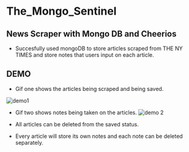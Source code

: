 # The_Mongo_Sentinel
## News Scraper with Mongo DB and Cheerios 

+ Succesfully used mongoDB to store articles scraped from THE NY TIMES and store notes that users input on each article.



## DEMO 
+ Gif one shows the articles being scraped and being saved.

![demo1](https://user-images.githubusercontent.com/28733244/31854814-73cc14ee-b66d-11e7-91e7-1267248a1cce.gif)

+ Gif two shows notes being taken on the articles.
![demo 2](https://user-images.githubusercontent.com/28733244/31854818-7ed9220a-b66d-11e7-9de8-c77b80991fa0.gif)

+ All articles can be deleted from the saved status.

+ Every article will store its own notes and each note can be deleted separately. 
